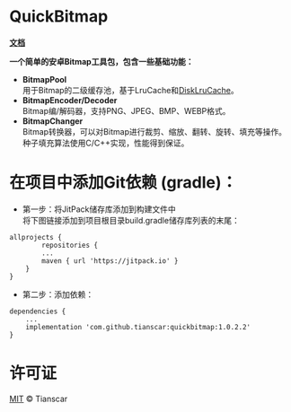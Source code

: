 # QuickBitmap
[**文档**](https://tianscar.github.io/QuickBitmap)

**一个简单的安卓Bitmap工具包，包含一些基础功能：**
* **BitmapPool**<br/>
用于Bitmap的二级缓存池，基于LruCache和[DiskLruCache](https://github.com/JakeWharton/DiskLruCache)。
* **BitmapEncoder/Decoder**<br/>
Bitmap编/解码器，支持PNG、JPEG、BMP、WEBP格式。
* **BitmapChanger**<br/>
Bitmap转换器，可以对Bitmap进行裁剪、缩放、翻转、旋转、填充等操作。<br/>
种子填充算法使用C/C++实现，性能得到保证。

# 在项目中添加Git依赖 (gradle)：

* 第一步：将JitPack储存库添加到构建文件中<br/>
将下图链接添加到项目根目录build.gradle储存库列表的末尾：<br/>
```
allprojects {
        repositories {
		...
		maven { url 'https://jitpack.io' }
	}
}
```

* 第二步：添加依赖：<br/>
```
dependencies {
	...
	implementation 'com.github.tianscar:quickbitmap:1.0.2.2'
}
```

# 许可证
[MIT](https://github.com/Tianscar/QuickBitmap/blob/master/LICENSE) © Tianscar
